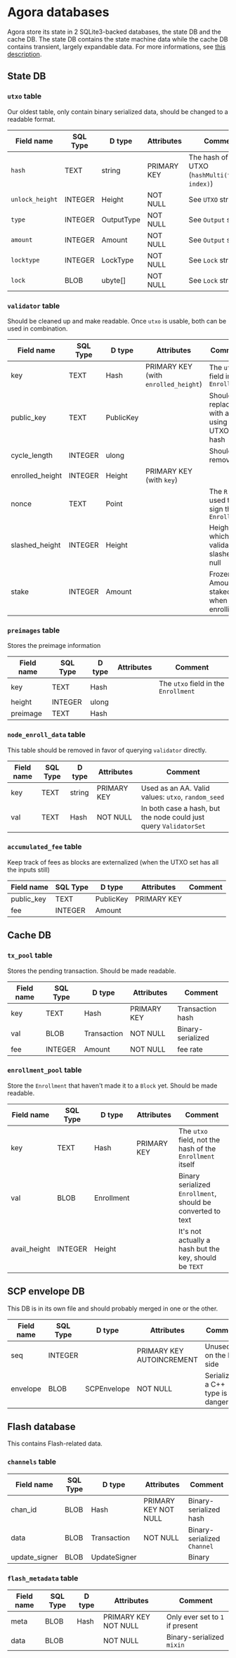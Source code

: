 # Agora databases

Agora store its state in 2 SQLite3-backed databases, the state DB and the cache DB.
The state DB contains the state machine data while the cache DB contains transient,
largely expandable data.
For more informations, see [this description](https://github.com/bosagora/agora/blob/8228bcb77f2808722e30be8c84f578b354e9fd3c/source/agora/node/FullNode.d#L138-L168).

## State DB

### `utxo` table

Our oldest table, only contain binary serialized data, should be changed to a readable format.

| Field name      | SQL Type | D type      | Attributes  | Comment                                                |
|-----------------|----------|-------------|-------------|--------------------------------------------------------|
| `hash`          | TEXT     | string      | PRIMARY KEY | The hash of the UTXO (`hashMulti(txhash, index)`)      |
| `unlock_height` | INTEGER  | Height      | NOT NULL    | See `UTXO` struct                                      |
| `type`          | INTEGER  | OutputType  | NOT NULL    | See `Output` struct                                    |
| `amount`        | INTEGER  | Amount      | NOT NULL    | See `Output` struct                                    |
| `locktype`      | INTEGER  | LockType    | NOT NULL    | See `Lock` struct                                      |
| `lock`          | BLOB     | ubyte[]     | NOT NULL    | See `Lock` struct                                      |

### `validator` table

Should be cleaned up and make readable. Once `utxo` is usable, both can be used in combination.

| Field name      | SQL Type | D type           | Attributes                           | Comment                                            |
|-----------------|----------|------------------|--------------------------------------|----------------------------------------------------|
| key             | TEXT     | Hash             | PRIMARY KEY (with `enrolled_height`) | The `utxo` field in the `Enrollment`               |
| public_key      | TEXT     | PublicKey        |                                      | Should be replaced with a join using the UTXO hash |
| cycle_length    | INTEGER  | ulong            |                                      | Should be removed.                                 |
| enrolled_height | INTEGER  | Height           | PRIMARY KEY (with `key`)             |                                                    |
| nonce           | TEXT     | Point            |                                      | The `R` used to sign the `Enrollment`              |
| slashed_height  | INTEGER  | Height           |                                      | Height at which a validator is slashed or null     |
| stake           | INTEGER  | Amount           |                                      | Frozen Amount staked when enrolling                |

### `preimages` table

Stores the preimage information

| Field name      | SQL Type | D type           | Attributes                           | Comment                                            |
|-----------------|----------|------------------|--------------------------------------|----------------------------------------------------|
| key             | TEXT     | Hash             |                                      | The `utxo` field in the `Enrollment`               |
| height          | INTEGER  | ulong            |                                      |                                                    |
| preimage        | TEXT     | Hash             |                                      |                                                    |

### `node_enroll_data` table

This table should be removed in favor of querying `validator` directly.

| Field name | SQL Type | D type | Attributes  | Comment                                                           |
|------------|----------|--------|-------------|-------------------------------------------------------------------|
| key        | TEXT     | string | PRIMARY KEY | Used as an AA. Valid values: `utxo`, `random_seed`                |
| val        | TEXT     | Hash   | NOT NULL    | In both case a hash, but the node could just query `ValidatorSet` |


### `accumulated_fee` table

Keep track of fees as blocks are externalized (when the UTXO set has all the inputs still)

| Field name | SQL Type | D type     | Attributes  | Comment             |
|------------|----------|------------|-------------|---------------------|
| public_key | TEXT     | PublicKey  | PRIMARY KEY |                     |
| fee        | INTEGER  | Amount     |             |                     |

## Cache DB

### `tx_pool` table

Stores the pending transaction. Should be made readable.

| Field name | SQL Type | D type      | Attributes  | Comment           |
|------------|----------|-------------|-------------|-------------------|
| key        | TEXT     | Hash        | PRIMARY KEY | Transaction hash  |
| val        | BLOB     | Transaction | NOT NULL    | Binary-serialized |
| fee        | INTEGER  | Amount      | NOT NULL    | fee rate          |

### `enrollment_pool` table

Store the `Enrollment` that haven't made it to a `Block` yet. Should be made readable.

| Field name   | SQL Type | D type     | Attributes  | Comment                                                     |
|--------------|----------|------------|-------------|-------------------------------------------------------------|
| key          | TEXT     | Hash       | PRIMARY KEY | The `utxo` field, not the hash of the `Enrollment` itself   |
| val          | BLOB     | Enrollment |             | Binary serialized `Enrollment`, should be converted to text |
| avail_height | INTEGER  | Height     |             | It's not actually a hash but the key, should be `TEXT`      |


## SCP envelope DB

This DB is in its own file and should probably merged in one or the other.

| Field name | SQL Type | D type      | Attributes                | Comment                             |
|------------|----------|-------------|---------------------------|-------------------------------------|
| seq        | INTEGER  |             | PRIMARY KEY AUTOINCREMENT | Unused on the D side                |
| envelope   | BLOB     | SCPEnvelope | NOT NULL                  | Serializing a C++ type is dangerous |


## Flash database

This contains Flash-related data.

### `channels` table

| Field name    | SQL Type | D type       | Attributes           | Comment                     |
|---------------|----------|--------------|----------------------|-----------------------------|
| chan_id       | BLOB     | Hash         | PRIMARY KEY NOT NULL | Binary-serialized hash      |
| data          | BLOB     | Transaction  | NOT NULL             | Binary-serialized `Channel` |
| update_signer | BLOB     | UpdateSigner |                      | Binary                      |


### `flash_metadata` table

| Field name | SQL Type | D type | Attributes           | Comment                         |
|------------|----------|--------|----------------------|---------------------------------|
| meta       | BLOB     | Hash   | PRIMARY KEY NOT NULL | Only ever set to `1` if present |
| data       | BLOB     |        | NOT NULL             | Binary-serialized `mixin`       |
